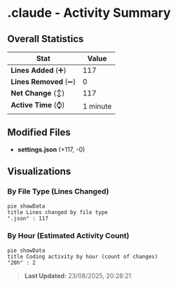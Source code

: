 # .claude - Activity Summary 

## Overall Statistics

| Stat                   | Value                                                             |
| ---------------------- | ----------------------------------------------------------------- |
| **Lines Added** (➕)   | 117                                          |
| **Lines Removed** (➖) | 0                                        |
| **Net Change** (↕)    | 117                |
| **Active Time** (⌚)   | 1 minute |


## Modified Files
- **settings.json** (+117, -0)

## Visualizations

### By File Type (Lines Changed)

```mermaid
pie showData
title Lines changed by file type
".json" : 117
```

### By Hour (Estimated Activity Count)

```mermaid
pie showData
title Coding activity by hour (count of changes)
"20h" : 2
```


> **Last Updated:** 23/08/2025, 20:28:21